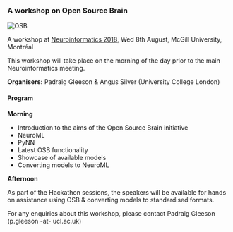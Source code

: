 
### A workshop on Open Source Brain
![OSB](https://raw.githubusercontent.com/OpenSourceBrain/OSB_Documentation/master/resources/images/osb2018.png)

A workshop at [Neuroinformatics 2018](http://www.neuroinformatics2018.org), Wed 8th August,  McGill University, Montréal 

This workshop will take place on the morning of the day prior to the main Neuroinformatics meeting.

**Organisers:** Padraig Gleeson & Angus Silver (University College London)

#### Program

**Morning**

- Introduction to the aims of the Open Source Brain initiative
- NeuroML
- PyNN
- Latest OSB functionality
- Showcase of available models
- Converting models to NeuroML

**Afternoon**

As part of the Hackathon sessions, the speakers will be available for hands on assistance 
using OSB & converting models to standardised formats. 



For any enquiries about this workshop, please contact Padraig Gleeson (p.gleeson -at- ucl.ac.uk)

